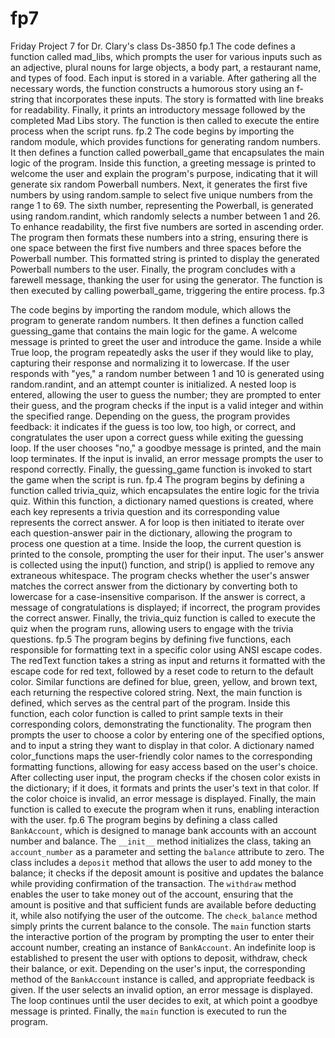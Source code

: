 # fp7
Friday Project 7 for Dr. Clary's class Ds-3850
fp.1 
The code defines a function called mad_libs, which prompts the user for various inputs such as an adjective, plural nouns for large objects, a body part, a restaurant name, and types of food. Each input is stored in a variable. After gathering all the necessary words, the function constructs a humorous story using an f-string that incorporates these inputs. The story is formatted with line breaks for readability. Finally, it prints an introductory message followed by the completed Mad Libs story. The function is then called to execute the entire process when the script runs.
fp.2
The code begins by importing the random module, which provides functions for generating random numbers. It then defines a function called powerball_game that encapsulates the main logic of the program. Inside this function, a greeting message is printed to welcome the user and explain the program's purpose, indicating that it will generate six random Powerball numbers. Next, it generates the first five numbers by using random.sample to select five unique numbers from the range 1 to 69. The sixth number, representing the Powerball, is generated using random.randint, which randomly selects a number between 1 and 26. To enhance readability, the first five numbers are sorted in ascending order. The program then formats these numbers into a string, ensuring there is one space between the first five numbers and three spaces before the Powerball number. This formatted string is printed to display the generated Powerball numbers to the user. Finally, the program concludes with a farewell message, thanking the user for using the generator. The function is then executed by calling powerball_game, triggering the entire process.
fp.3

The code begins by importing the random module, which allows the program to generate random numbers. It then defines a function called guessing_game that contains the main logic for the game. A welcome message is printed to greet the user and introduce the game. Inside a while True loop, the program repeatedly asks the user if they would like to play, capturing their response and normalizing it to lowercase. If the user responds with "yes," a random number between 1 and 10 is generated using random.randint, and an attempt counter is initialized. A nested loop is entered, allowing the user to guess the number; they are prompted to enter their guess, and the program checks if the input is a valid integer and within the specified range. Depending on the guess, the program provides feedback: it indicates if the guess is too low, too high, or correct, and congratulates the user upon a correct guess while exiting the guessing loop. If the user chooses "no," a goodbye message is printed, and the main loop terminates. If the input is invalid, an error message prompts the user to respond correctly. Finally, the guessing_game function is invoked to start the game when the script is run.
fp.4
The program begins by defining a function called trivia_quiz, which encapsulates the entire logic for the trivia quiz. Within this function, a dictionary named questions is created, where each key represents a trivia question and its corresponding value represents the correct answer. A for loop is then initiated to iterate over each question-answer pair in the dictionary, allowing the program to process one question at a time. Inside the loop, the current question is printed to the console, prompting the user for their input. The user's answer is collected using the input() function, and strip() is applied to remove any extraneous whitespace. The program checks whether the user's answer matches the correct answer from the dictionary by converting both to lowercase for a case-insensitive comparison. If the answer is correct, a message of congratulations is displayed; if incorrect, the program provides the correct answer. Finally, the trivia_quiz function is called to execute the quiz when the program runs, allowing users to engage with the trivia questions.
fp.5
The program begins by defining five functions, each responsible for formatting text in a specific color using ANSI escape codes. The redText function takes a string as input and returns it formatted with the escape code for red text, followed by a reset code to return to the default color. Similar functions are defined for blue, green, yellow, and brown text, each returning the respective colored string. Next, the main function is defined, which serves as the central part of the program. Inside this function, each color function is called to print sample texts in their corresponding colors, demonstrating the functionality. The program then prompts the user to choose a color by entering one of the specified options, and to input a string they want to display in that color. A dictionary named color_functions maps the user-friendly color names to the corresponding formatting functions, allowing for easy access based on the user's choice. After collecting user input, the program checks if the chosen color exists in the dictionary; if it does, it formats and prints the user's text in that color. If the color choice is invalid, an error message is displayed. Finally, the main function is called to execute the program when it runs, enabling interaction with the user.
fp.6
The program begins by defining a class called `BankAccount`, which is designed to manage bank accounts with an account number and balance. The `__init__` method initializes the class, taking an `account_number` as a parameter and setting the `balance` attribute to zero. The class includes a `deposit` method that allows the user to add money to the balance; it checks if the deposit amount is positive and updates the balance while providing confirmation of the transaction. The `withdraw` method enables the user to take money out of the account, ensuring that the amount is positive and that sufficient funds are available before deducting it, while also notifying the user of the outcome. The `check_balance` method simply prints the current balance to the console. The `main` function starts the interactive portion of the program by prompting the user to enter their account number, creating an instance of `BankAccount`. An indefinite loop is established to present the user with options to deposit, withdraw, check their balance, or exit. Depending on the user's input, the corresponding method of the `BankAccount` instance is called, and appropriate feedback is given. If the user selects an invalid option, an error message is displayed. The loop continues until the user decides to exit, at which point a goodbye message is printed. Finally, the `main` function is executed to run the program.